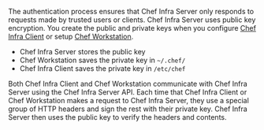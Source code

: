 
The authentication process ensures that Chef Infra Server only responds to requests made by trusted users or clients. Chef Infra Server uses public key encryption. You create the public and private keys when you configure [Chef Infra Client](/config_rb_client/) or setup [Chef Workstation](/workstation/getting_started/#set-up-chef-credentials).

* Chef Infra Server stores the public key
* Chef Workstation saves the private key in `~/.chef/`
* Chef Infra Client saves the private key in `/etc/chef`

Both Chef Infra Client and Chef Workstation communicate with Chef Infra Server using the Chef Infra Server API. Each time that Chef Infra Client or Chef Workstation makes a request to Chef Infra Server, they use a special group of HTTP headers and sign the rest with their private key. Chef Infra Server then uses the public key to verify the headers and contents.
